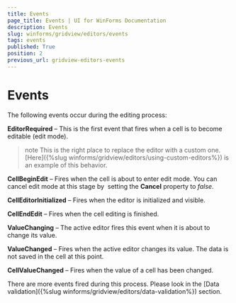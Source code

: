 ```yaml
---
title: Events
page_title: Events | UI for WinForms Documentation
description: Events
slug: winforms/gridview/editors/events
tags: events
published: True
position: 2
previous_url: gridview-editors-events
---
```


# Events

The following events occur during the editing process:

__EditorRequired__ – This is the first event that fires when a cell is to become editable (edit mode). 

>note This is the right place to replace the editor with a custom one.[Here]({%slug winforms/gridview/editors/using-custom-editors%}) is an example of this behavior.
>


__CellBeginEdit__ – Fires when the cell is about to enter edit mode. You can cancel edit mode at this stage by  setting the __Cancel__ property to *false*.

__CellEditorInitialized__ – Fires when the editor is initialized and visible.

__CellEndEdit__ – Fires when the cell editing is finished.

__ValueChanging__ – The active editor fires this event when it is about to change its value.

__ValueChanged__ – Fires when the active editor changes its value. The data is not saved in the cell at this point.

__CellValueChanged__ – Fires when the value of a cell has been changed.

There are more events fired during this process. Please look in the [Data validation]({%slug winforms/gridview/editors/data-validation%}) section.
